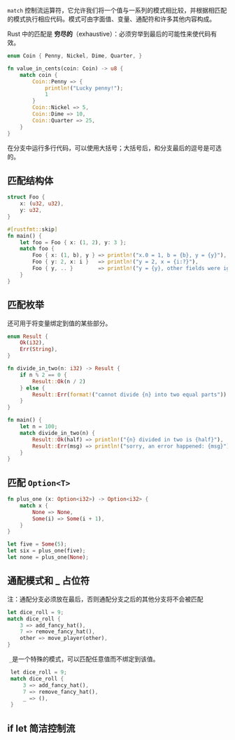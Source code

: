 `match` 控制流运算符，它允许我们将一个值与一系列的模式相比较，并根据相匹配的模式执行相应代码。模式可由字面值、变量、通配符和许多其他内容构成。

Rust 中的匹配是 **穷尽的**（exhaustive）：必须穷举到最后的可能性来使代码有效。

```rust
enum Coin { Penny, Nickel, Dime, Quarter, }

fn value_in_cents(coin: Coin) -> u8 {
    match coin {
        Coin::Penny => {
            println!("Lucky penny!");
            1
        }
        Coin::Nickel => 5,
        Coin::Dime => 10,
        Coin::Quarter => 25,
    }
}
```
在分支中运行多行代码，可以使用大括号；大括号后，和分支最后的逗号是可选的。
## 匹配结构体
```rust
struct Foo {
    x: (u32, u32),
    y: u32,
}

#[rustfmt::skip]
fn main() {
    let foo = Foo { x: (1, 2), y: 3 };
    match foo {
        Foo { x: (1, b), y } => println!("x.0 = 1, b = {b}, y = {y}"),
        Foo { y: 2, x: i }   => println!("y = 2, x = {i:?}"),
        Foo { y, .. }        => println!("y = {y}, other fields were ignored"),
    }
}
```
## 匹配枚举
还可用于将变量绑定到值的某些部分。
```rust
enum Result {
    Ok(i32),
    Err(String),
}

fn divide_in_two(n: i32) -> Result {
    if n % 2 == 0 {
        Result::Ok(n / 2)
    } else {
        Result::Err(format!("cannot divide {n} into two equal parts"))
    }
}

fn main() {
    let n = 100;
    match divide_in_two(n) {
        Result::Ok(half) => println!("{n} divided in two is {half}"),
        Result::Err(msg) => println!("sorry, an error happened: {msg}"),
    }
}
```

## 匹配 `Option<T>`
```rust
fn plus_one (x: Option<i32>) -> Option<i32> {
	match x {
		None => None,
		Some(i) => Some(i + 1),
	}
}

let five = Some(5);
let six = plus_one(five);
let none = plus_one(None);
```

## 通配模式和 _ 占位符
注：通配分支必须放在最后，否则通配分支之后的其他分支将不会被匹配
```rust
let dice_roll = 9;
match dice_roll {
    3 => add_fancy_hat(),
    7 => remove_fancy_hat(),
    other => move_player(other),
}
```

 `_`是一个特殊的模式，可以匹配任意值而不绑定到该值。
```rust
 let dice_roll = 9;
 match dice_roll {
     3 => add_fancy_hat(),
     7 => remove_fancy_hat(),
     _ => (),
 }
```

## if let 简洁控制流
